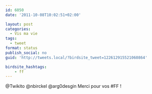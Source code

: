```yaml
---
id: 6050
date: '2011-10-08T10:02:51+02:00'

layout: post
categories:
  - Vis ma vie
tags:
  - tweet
format: status
publish_social: no
guid: 'http://tweets.local/?birdsite_tweet=122612915521060864'

birdsite_hashtags:
    - ff
---
```


@Twikito @nbirckel @arg0desgin Merci pour vos #FF !